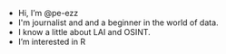 - Hi, I’m @pe-ezz
- I'm journalist and and a beginner in the world of data.
- I know a little about LAI and OSINT.
- I’m interested in R


<!---
pe-ezz/pe-ezz is a ✨ special ✨ repository because its `README.md` (this file) appears on your GitHub profile.
You can click the Preview link to take a look at your changes.
--->
